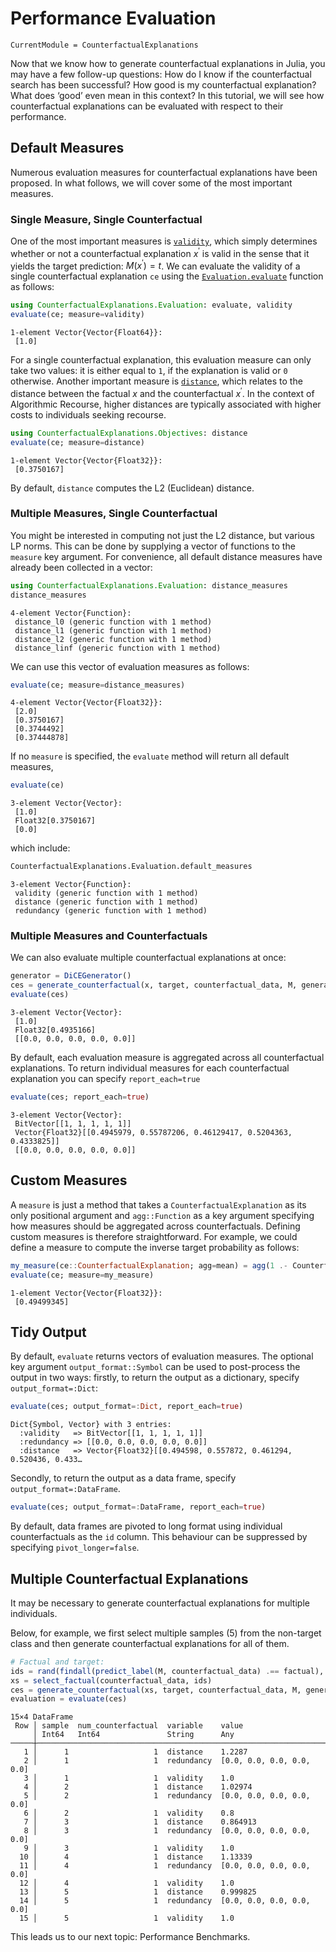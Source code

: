 # Performance Evaluation

``` @meta
CurrentModule = CounterfactualExplanations 
```

Now that we know how to generate counterfactual explanations in Julia, you may have a few follow-up questions: How do I know if the counterfactual search has been successful? How good is my counterfactual explanation? What does ‘good’ even mean in this context? In this tutorial, we will see how counterfactual explanations can be evaluated with respect to their performance.

## Default Measures

Numerous evaluation measures for counterfactual explanations have been proposed. In what follows, we will cover some of the most important measures.

### Single Measure, Single Counterfactual

One of the most important measures is [`validity`](@ref), which simply determines whether or not a counterfactual explanation $x^{\prime}$ is valid in the sense that it yields the target prediction: $M(x^{\prime})=t$. We can evaluate the validity of a single counterfactual explanation `ce` using the [`Evaluation.evaluate`](@ref) function as follows:

``` julia
using CounterfactualExplanations.Evaluation: evaluate, validity
evaluate(ce; measure=validity)
```

    1-element Vector{Vector{Float64}}:
     [1.0]

For a single counterfactual explanation, this evaluation measure can only take two values: it is either equal to `1`, if the explanation is valid or `0` otherwise. Another important measure is [`distance`](@ref), which relates to the distance between the factual $x$ and the counterfactual $x^{\prime}$. In the context of Algorithmic Recourse, higher distances are typically associated with higher costs to individuals seeking recourse.

``` julia
using CounterfactualExplanations.Objectives: distance
evaluate(ce; measure=distance)
```

    1-element Vector{Vector{Float32}}:
     [0.3750167]

By default, `distance` computes the L2 (Euclidean) distance.

### Multiple Measures, Single Counterfactual

You might be interested in computing not just the L2 distance, but various LP norms. This can be done by supplying a vector of functions to the `measure` key argument. For convenience, all default distance measures have already been collected in a vector:

``` julia
using CounterfactualExplanations.Evaluation: distance_measures
distance_measures
```

    4-element Vector{Function}:
     distance_l0 (generic function with 1 method)
     distance_l1 (generic function with 1 method)
     distance_l2 (generic function with 1 method)
     distance_linf (generic function with 1 method)

We can use this vector of evaluation measures as follows:

``` julia
evaluate(ce; measure=distance_measures)
```

    4-element Vector{Vector{Float32}}:
     [2.0]
     [0.3750167]
     [0.3744492]
     [0.37444878]

If no `measure` is specified, the `evaluate` method will return all default measures,

``` julia
evaluate(ce)
```

    3-element Vector{Vector}:
     [1.0]
     Float32[0.3750167]
     [0.0]

which include:

``` julia
CounterfactualExplanations.Evaluation.default_measures
```

    3-element Vector{Function}:
     validity (generic function with 1 method)
     distance (generic function with 1 method)
     redundancy (generic function with 1 method)

### Multiple Measures and Counterfactuals

We can also evaluate multiple counterfactual explanations at once:

``` julia
generator = DiCEGenerator()
ces = generate_counterfactual(x, target, counterfactual_data, M, generator; num_counterfactuals=5)
evaluate(ces)
```

    3-element Vector{Vector}:
     [1.0]
     Float32[0.4935166]
     [[0.0, 0.0, 0.0, 0.0, 0.0]]

By default, each evaluation measure is aggregated across all counterfactual explanations. To return individual measures for each counterfactual explanation you can specify `report_each=true`

``` julia
evaluate(ces; report_each=true)
```

    3-element Vector{Vector}:
     BitVector[[1, 1, 1, 1, 1]]
     Vector{Float32}[[0.4945979, 0.55787206, 0.46129417, 0.5204363, 0.4333825]]
     [[0.0, 0.0, 0.0, 0.0, 0.0]]

## Custom Measures

A `measure` is just a method that takes a `CounterfactualExplanation` as its only positional argument and `agg::Function` as a key argument specifying how measures should be aggregated across counterfactuals. Defining custom measures is therefore straightforward. For example, we could define a measure to compute the inverse target probability as follows:

``` julia
my_measure(ce::CounterfactualExplanation; agg=mean) = agg(1 .- CounterfactualExplanations.target_probs(ce))
evaluate(ce; measure=my_measure)
```

    1-element Vector{Vector{Float32}}:
     [0.49499345]

## Tidy Output

By default, `evaluate` returns vectors of evaluation measures. The optional key argument `output_format::Symbol` can be used to post-process the output in two ways: firstly, to return the output as a dictionary, specify `output_format=:Dict`:

``` julia
evaluate(ces; output_format=:Dict, report_each=true)
```

    Dict{Symbol, Vector} with 3 entries:
      :validity   => BitVector[[1, 1, 1, 1, 1]]
      :redundancy => [[0.0, 0.0, 0.0, 0.0, 0.0]]
      :distance   => Vector{Float32}[[0.494598, 0.557872, 0.461294, 0.520436, 0.433…

Secondly, to return the output as a data frame, specify `output_format=:DataFrame`.

``` julia
evaluate(ces; output_format=:DataFrame, report_each=true)
```

By default, data frames are pivoted to long format using individual counterfactuals as the `id` column. This behaviour can be suppressed by specifying `pivot_longer=false`.

## Multiple Counterfactual Explanations

It may be necessary to generate counterfactual explanations for multiple individuals.

Below, for example, we first select multiple samples (5) from the non-target class and then generate counterfactual explanations for all of them.

``` julia
# Factual and target:
ids = rand(findall(predict_label(M, counterfactual_data) .== factual), n_individuals)
xs = select_factual(counterfactual_data, ids)
ces = generate_counterfactual(xs, target, counterfactual_data, M, generator; num_counterfactuals=5)
evaluation = evaluate(ces)
```

    15×4 DataFrame
     Row │ sample  num_counterfactual  variable    value                     
         │ Int64   Int64               String      Any                       
    ─────┼───────────────────────────────────────────────────────────────────
       1 │      1                   1  distance    1.2287
       2 │      1                   1  redundancy  [0.0, 0.0, 0.0, 0.0, 0.0]
       3 │      1                   1  validity    1.0
       4 │      2                   1  distance    1.02974
       5 │      2                   1  redundancy  [0.0, 0.0, 0.0, 0.0, 0.0]
       6 │      2                   1  validity    0.8
       7 │      3                   1  distance    0.864913
       8 │      3                   1  redundancy  [0.0, 0.0, 0.0, 0.0, 0.0]
       9 │      3                   1  validity    1.0
      10 │      4                   1  distance    1.13339
      11 │      4                   1  redundancy  [0.0, 0.0, 0.0, 0.0, 0.0]
      12 │      4                   1  validity    1.0
      13 │      5                   1  distance    0.999825
      14 │      5                   1  redundancy  [0.0, 0.0, 0.0, 0.0, 0.0]
      15 │      5                   1  validity    1.0

This leads us to our next topic: Performance Benchmarks.
